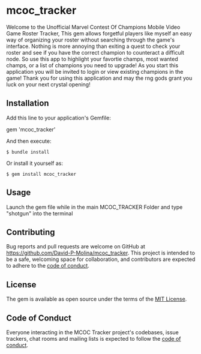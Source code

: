 # mcoc_tracker

Welcome to the Unofficial Marvel Contest Of Champions Mobile Video Game Roster Tracker, This gem allows forgetful players like myself an easy way of organizing your roster without searching through the game's interface. Nothing is more annoying than exiting a quest to check your roster and see if you have the correct champion to counteract a difficult node. So use this app to highlight your favortie champs, most wanted champs, or a list of champions you need to upgrade!
As you start this application you will be invited to login or view existing champions in the game! Thank you for using this application and may the rng gods grant you luck on your next crystal opening! 

## Installation

Add this line to your application's Gemfile:

gem 'mcoc_tracker'

And then execute:

    $ bundle install

Or install it yourself as:

    $ gem install mcoc_tracker

## Usage
Launch the gem file while in the main MCOC_TRACKER Folder and type "shotgun" into the terminal


## Contributing

Bug reports and pull requests are welcome on GitHub at https://github.com/David-P-Molina/mcoc_tracker. This project is intended to be a safe, welcoming space for collaboration, and contributors are expected to adhere to the [code of conduct](https://github.com/David-P-Molina/mcoc_tracker/CODE_OF_CONDUCT.md).


## License

The gem is available as open source under the terms of the [MIT License](https://opensource.org/licenses/MIT).

## Code of Conduct

Everyone interacting in the MCOC Tracker project's codebases, issue trackers, chat rooms and mailing lists is expected to follow the [code of conduct](https://github.com/[USERNAME]/mcoc_tracker/blob/master/CODE_OF_CONDUCT.md).
